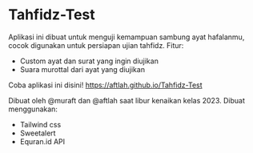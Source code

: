 # Tahfidz-Test
Aplikasi ini dibuat untuk menguji kemampuan sambung ayat hafalanmu, cocok digunakan untuk persiapan ujian tahfidz.
Fitur:
- Custom ayat dan surat yang ingin diujikan
- Suara murottal dari ayat yang diujikan

Coba aplikasi ini disini! 
https://aftlah.github.io/Tahfidz-Test

Dibuat oleh @muraft dan @aftlah saat libur kenaikan kelas 2023.
Dibuat menggunakan:
- Tailwind css
- Sweetalert
- Equran.id API